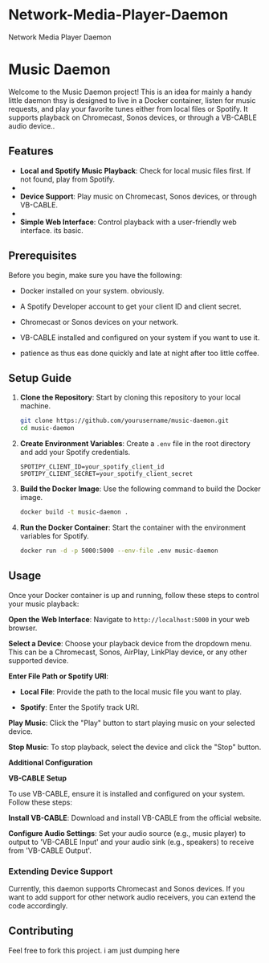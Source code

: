 # Network-Media-Player-Daemon
Network Media Player Daemon

# Music Daemon

Welcome to the Music Daemon project! This is an idea for mainly a handy little daemon thsy is designed to live in a Docker container, listen for music requests, and play your favorite tunes either from local files or Spotify. It supports playback on Chromecast, Sonos devices, or through a VB-CABLE audio device..

## Features

- **Local and Spotify Music Playback**: Check for local music files first. If not found, play from Spotify.
- 
- **Device Support**: Play music on Chromecast, Sonos devices, or through VB-CABLE.
- 
- **Simple Web Interface**: Control playback with a user-friendly web interface. its basic. 

## Prerequisites

Before you begin, make sure you have the following:

- Docker installed on your system. obviously.
- A Spotify Developer account to get your client ID and client secret.
- Chromecast or Sonos devices on your network.
- VB-CABLE installed and configured on your system if you want to use it.

- patience as thus eas done quickly and late at night after too little coffee.

## Setup Guide

1. **Clone the Repository**: Start by cloning this repository to your local machine.

    ```bash
    git clone https://github.com/yourusername/music-daemon.git
    cd music-daemon
    ```

2. **Create Environment Variables**: Create a `.env` file in the root directory and add your Spotify credentials.

    ```
    SPOTIPY_CLIENT_ID=your_spotify_client_id
    SPOTIPY_CLIENT_SECRET=your_spotify_client_secret
    ```

3. **Build the Docker Image**: Use the following command to build the Docker image.

    ```bash
    docker build -t music-daemon .
    ```

4. **Run the Docker Container**: Start the container with the environment variables for Spotify.

    ```bash
    docker run -d -p 5000:5000 --env-file .env music-daemon
    ```

## Usage

Once your Docker container is up and running, follow these steps to control your music playback:

**Open the Web Interface**: Navigate to `http://localhost:5000` in your web browser.

**Select a Device**: Choose your playback device from the dropdown menu. This can be a Chromecast, Sonos, AirPlay, LinkPlay device, or any other supported device.

**Enter File Path or Spotify URI**:

- **Local File**: Provide the path to the local music file you want to play.

- **Spotify**: Enter the Spotify track URI.

**Play Music**: Click the "Play" button to start playing music on your selected device.

**Stop Music**: To stop playback, select the device and click the "Stop" button.

**Additional Configuration**

**VB-CABLE Setup**

To use VB-CABLE, ensure it is installed and configured on your system. Follow these steps:

**Install VB-CABLE**: Download and install VB-CABLE from the official website.

**Configure Audio Settings**: Set your audio source (e.g., music player) to output to 'VB-CABLE Input' and your audio sink (e.g., speakers) to receive from 'VB-CABLE Output'.

### Extending Device Support

Currently, this daemon supports Chromecast and Sonos devices. If you want to add support for other network audio receivers, you can extend the code accordingly.

## Contributing

Feel free to fork this project. i am just dumping here  

